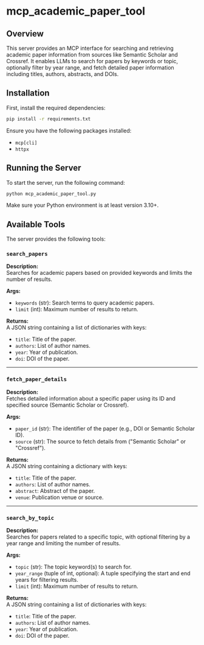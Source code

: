 # mcp_academic_paper_tool

## Overview

This server provides an MCP interface for searching and retrieving academic paper information from sources like Semantic Scholar and Crossref. It enables LLMs to search for papers by keywords or topic, optionally filter by year range, and fetch detailed paper information including titles, authors, abstracts, and DOIs.

## Installation

First, install the required dependencies:

```bash
pip install -r requirements.txt
```

Ensure you have the following packages installed:
- `mcp[cli]`
- `httpx`

## Running the Server

To start the server, run the following command:

```bash
python mcp_academic_paper_tool.py
```

Make sure your Python environment is at least version 3.10+.

## Available Tools

The server provides the following tools:

### `search_papers`

**Description:**  
Searches for academic papers based on provided keywords and limits the number of results.

**Args:**
- `keywords` (str): Search terms to query academic papers.
- `limit` (int): Maximum number of results to return.

**Returns:**  
A JSON string containing a list of dictionaries with keys:
- `title`: Title of the paper.
- `authors`: List of author names.
- `year`: Year of publication.
- `doi`: DOI of the paper.

---

### `fetch_paper_details`

**Description:**  
Fetches detailed information about a specific paper using its ID and specified source (Semantic Scholar or Crossref).

**Args:**
- `paper_id` (str): The identifier of the paper (e.g., DOI or Semantic Scholar ID).
- `source` (str): The source to fetch details from ("Semantic Scholar" or "Crossref").

**Returns:**  
A JSON string containing a dictionary with keys:
- `title`: Title of the paper.
- `authors`: List of author names.
- `abstract`: Abstract of the paper.
- `venue`: Publication venue or source.

---

### `search_by_topic`

**Description:**  
Searches for papers related to a specific topic, with optional filtering by a year range and limiting the number of results.

**Args:**
- `topic` (str): The topic keyword(s) to search for.
- `year_range` (tuple of int, optional): A tuple specifying the start and end years for filtering results.
- `limit` (int): Maximum number of results to return.

**Returns:**  
A JSON string containing a list of dictionaries with keys:
- `title`: Title of the paper.
- `authors`: List of author names.
- `year`: Year of publication.
- `doi`: DOI of the paper.
